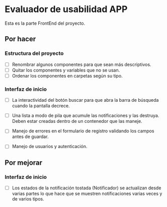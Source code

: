 # Evaluador de usabilidad APP

Esta es la parte FrontEnd del proyecto.


## Por hacer

### Estructura del proyecto

- [ ] Renombrar algunos componentes para que sean más descriptivos.
- [ ] Quitar los componentes y variables que no se usan.
- [ ] Ordenar los componentes en carpetas según su tipo.

### Interfaz de inicio

- [ ] La interactividad del botón buscar para que abra la barra de búsqueda cuando la pantalla decrece.
- [ ] Una lista a modo de pila que acumule las notificaciones y las destruya. Deben estar creadas dentro de un contenedor que las maneje.
- [ ] Manejo de errores en el formulario de registro validando los campos antes de guardar.
- [ ] Manejo de usuarios y autenticación.



## Por mejorar

### Interfaz de inicio

- [ ] Los estados de la notificación tostada (Notificador) se actualizan desde varias partes lo que hace que se muestren notificaciones varias veces y de varios tipos.
